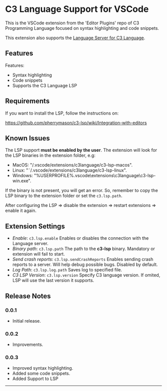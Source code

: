 # C3 Language Support for VSCode

This is the VSCode extension from the 'Editor Plugins' repo of C3 Programming Language focused on syntax highlighting and code snippets.  

This extension also supports the [Language Server for C3 Language](https://github.com/pherrymason/c3-lsp.git). 

## Features

Features:

- Syntax highlighting
- Code snippets
- Supports the C3 Language LSP

## Requirements

If you want to install the LSP, follow the instructions on: 

https://github.com/pherrymason/c3-lsp/wiki/Integration-with-editors

## Known Issues

The LSP support **must be enabled by the user**. The extension will look for the LSP binaries in the extension folder, e.g: 
- MacOS: "/.vscode/extensions/c3language/c3-lsp-macos".
- Linux: "˜/.vscode/extensions/c3language/c3-lsp-linux".
- Windows: "%USERPROFILE%\.vscode\extensions\c3language\c3-lsp-win.exe".

If the binary is not present, you will get an error. So, remember to copy the LSP binary to the extension folder or
set the `c3.lsp.path`.

After configuring the LSP => disable the extension => restart extensions => enable it again.

## Extension Settings

- *Enable*: `c3.lsp.enable` Enables or disables the connection with the Language server.
- *Binary path*: `c3.lsp.path` The path to the **c3-lsp** binary. Mandatory or extension will fail to start.
- *Send crash reports*: `c3.lsp.sendCrashReports` Enables sending crash reports to a server. Will help debug possible bugs. Disabled by default.
- *Log Path*: `c3.lsp.log.path` Saves log to specified file.
- *C3 LSP Version*: `c3.lsp.version` Specify C3 language version. If omited, LSP will use the last version it supports.


## Release Notes

### 0.0.1

- Initial release.

### 0.0.2

- Improvements.

### 0.0.3

- Improved syntax highlighting.
- Added some code snippets.
- Added Support to LSP

---

